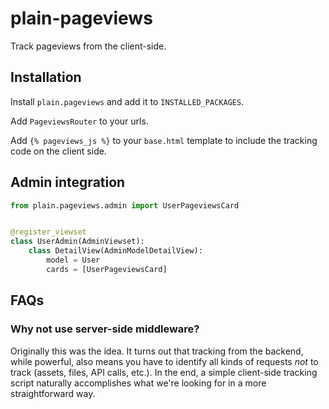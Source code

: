 # plain-pageviews

Track pageviews from the client-side.

## Installation

Install `plain.pageviews` and add it to `INSTALLED_PACKAGES`.

Add `PageviewsRouter` to your urls.

Add `{% pageviews_js %}` to your `base.html` template to include the tracking code on the client side.

## Admin integration

```python
from plain.pageviews.admin import UserPageviewsCard


@register_viewset
class UserAdmin(AdminViewset):
    class DetailView(AdminModelDetailView):
        model = User
        cards = [UserPageviewsCard]
```

## FAQs

### Why not use server-side middleware?

Originally this was the idea. It turns out that tracking from the backend, while powerful, also means you have to identify all kinds of requests _not_ to track (assets, files, API calls, etc.). In the end, a simple client-side tracking script naturally accomplishes what we're looking for in a more straightforward way.
